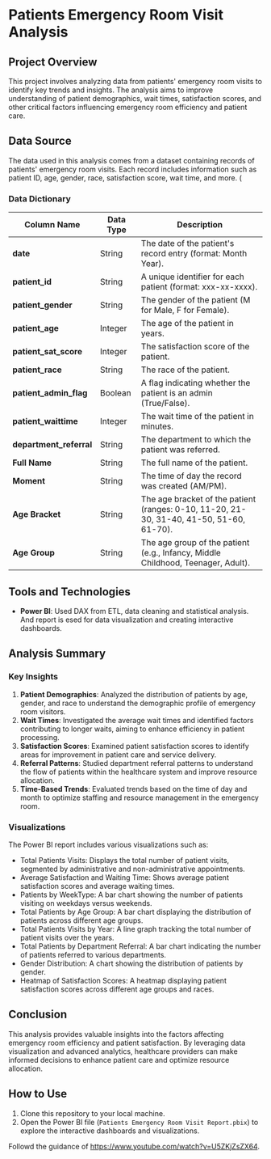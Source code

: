 # Patients Emergency Room Visit Analysis

## Project Overview

This project involves analyzing data from patients' emergency room visits to identify key trends and insights. The analysis aims to improve understanding of patient demographics, wait times, satisfaction scores, and other critical factors influencing emergency room efficiency and patient care.

## Data Source

The data used in this analysis comes from a dataset containing records of patients' emergency room visits. Each record includes information such as patient ID, age, gender, race, satisfaction score, wait time, and more. (

### Data Dictionary

| Column Name             | Data Type | Description                                                                                                    |
|-------------------------|-----------|----------------------------------------------------------------------------------------------------------------|
| **date**                | String    | The date of the patient's record entry (format: Month Year).                                                   |
| **patient_id**          | String    | A unique identifier for each patient (format: xxx-xx-xxxx).                                                    |
| **patient_gender**      | String    | The gender of the patient (M for Male, F for Female).                                                          |
| **patient_age**         | Integer   | The age of the patient in years.                                                                               |
| **patient_sat_score**   | Integer   | The satisfaction score of the patient.                                                                         |
| **patient_race**        | String    | The race of the patient.                                                                                       |
| **patient_admin_flag**  | Boolean   | A flag indicating whether the patient is an admin (True/False).                                                |
| **patient_waittime**    | Integer   | The wait time of the patient in minutes.                                                                       |
| **department_referral** | String    | The department to which the patient was referred.                                                              |
| **Full Name**           | String    | The full name of the patient.                                                                                  |
| **Moment**              | String    | The time of day the record was created (AM/PM).                                                                |
| **Age Bracket**         | String    | The age bracket of the patient (ranges: 0-10, 11-20, 21-30, 31-40, 41-50, 51-60, 61-70).                        |
| **Age Group**           | String    | The age group of the patient (e.g., Infancy, Middle Childhood, Teenager, Adult).                               |

## Tools and Technologies

- **Power BI**: Used DAX from ETL, data cleaning and statistical analysis. And report is esed for data visualization and creating interactive dashboards.

## Analysis Summary

### Key Insights

1. **Patient Demographics**: Analyzed the distribution of patients by age, gender, and race to understand the demographic profile of emergency room visitors.
2. **Wait Times**: Investigated the average wait times and identified factors contributing to longer waits, aiming to enhance efficiency in patient processing.
3. **Satisfaction Scores**: Examined patient satisfaction scores to identify areas for improvement in patient care and service delivery.
4. **Referral Patterns**: Studied department referral patterns to understand the flow of patients within the healthcare system and improve resource allocation.
5. **Time-Based Trends**: Evaluated trends based on the time of day and month to optimize staffing and resource management in the emergency room.

### Visualizations

The Power BI report includes various visualizations such as:

- Total Patients Visits: Displays the total number of patient visits, segmented by administrative and non-administrative appointments.
- Average Satisfaction and Waiting Time: Shows average patient satisfaction scores and average waiting times.
- Patients by WeekType: A bar chart showing the number of patients visiting on weekdays versus weekends.
- Total Patients by Age Group: A bar chart displaying the distribution of patients across different age groups.
- Total Patients Visits by Year: A line graph tracking the total number of patient visits over the years.
- Total Patients by Department Referral: A bar chart indicating the number of patients referred to various departments.
- Gender Distribution: A chart showing the distribution of patients by gender.
- Heatmap of Satisfaction Scores: A heatmap displaying patient satisfaction scores across different age groups and races.

## Conclusion

This analysis provides valuable insights into the factors affecting emergency room efficiency and patient satisfaction. By leveraging data visualization and advanced analytics, healthcare providers can make informed decisions to enhance patient care and optimize resource allocation.

## How to Use

1. Clone this repository to your local machine.
2. Open the Power BI file (`Patients Emergency Room Visit Report.pbix`) to explore the interactive dashboards and visualizations.

Followd the guidance of https://www.youtube.com/watch?v=U5ZKjZsZX64. 
